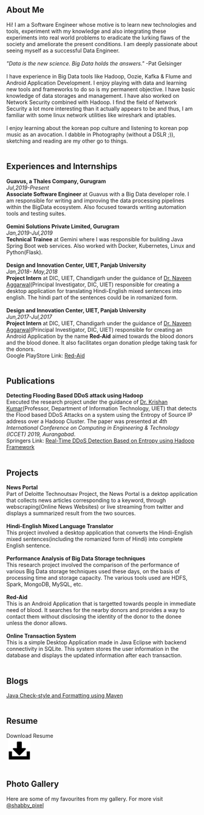 <!--**Associate Software Engineer**<br>
**Guavus, a Thales Company**<br>
**Gurgaon, India**<br>
_97arushisharma@gmail.com_
<hr>-->
 
<!--[<img src="281769.png" width="45" height="40" float="center">](mailto:97arushisharma@gmail.com)&nbsp;&nbsp;&nbsp;
[<img src="git.svg" width="37" height="37">](https://github.com/97arushisharma)&nbsp;&nbsp;&nbsp;&nbsp;
[<img src="Linkedin-icon.png" width="40" height="40">](https://linkedin.com/in/aru-sha4/)&nbsp;&nbsp;&nbsp;&nbsp;
[<img src="twitter.webp" width="40" height="40">](https://mobile.twitter.com/aru_sha4)&nbsp;&nbsp;&nbsp;&nbsp;
[<img src="stackoverflow-512.png" width="40" height="40">](https://stackoverflow.com/users/12485228/aru-sha4?tab=profile)<br><br>-->

## About Me
Hi! I am a Software Engineer whose motive is to learn new technologies and tools, experiment with my knowledge and also integrating these experiments into real world problems to eradicate the lurking flaws of the society and ameliorate the present conditions. I am deeply passionate about seeing myself as a successful Data Engineer.<br><br>
_"Data is the new science. Big Data holds the answers."_ -Pat Gelsinger<br><br>
I have experience in Big Data tools like Hadoop, Oozie, Kafka & Flume and Android Application Development. I enjoy playing with data and learning new tools and frameworks to do so is my permanent objective.
I have basic knowledge of data storages and management. I have also worked on Network Security combined with Hadoop. I find the field of Network Security a lot more interesting than it actually appears to be and thus, I am familiar with some linux network utilities like wireshark and iptables. <br>
<br>
I enjoy learning about the korean pop culture and listening to korean pop music as an avocation. I dabble in Photography
(without a DSLR ;)), sketching and reading are my other go to things.<br><br>
## Experiences and Internships
**Guavus, a Thales Company, Gurugram**<br>
_Jul,2019-Present_<br>
**Associate Software Engineer** at Guavus with a Big Data developer role. I am responsible for writing and improving the data processing pipelines within the BigData ecosystem. Also focused towards writing automation tools and testing suites.<br><br>
**Gemini Solutions Private Limited, Gurugram**<br>
_Jan,2019-Jul,2019_<br>
**Technical Trainee** at Gemini where I was responsible for building Java Spring Boot web services. Also worked with Docker, Kubernetes, Linux and Python(Flask).<br><br>
**Design and Innovation Center, UIET, Panjab University**<br>
_Jan,2018- May,2018_<br>
**Project Intern** at DIC, UIET, Chandigarh under the guidance of [Dr. Naveen Aggarwal](http://uiet.puchd.ac.in/wp-content/uploads/FacultyCV/CSE/Naveen_project_Web-_resume.pdf)(Principal Investigator, DIC, UIET) responsible for creating a desktop application for translating Hindi-English mixed sentences into english. The hindi part of the sentences could be in romanized form.<br><br>
**Design and Innovation Center, UIET, Panjab University**<br>
_Jun,2017-Jul,2017_<br>
**Project Intern** at DIC, UIET, Chandigarh under the guidance of [Dr. Naveen Aggarwal](http://uiet.puchd.ac.in/wp-content/uploads/FacultyCV/CSE/Naveen_project_Web-_resume.pdf)(Principal Investigator, DIC, UIET) responsible for creating an Android Application by the name **Red-Aid** aimed towards the blood donors and the blood donee. It also facilitates organ donation pledge taking task for the donors.<br>
Google PlayStore Link: [Red-Aid](https://play.google.com/store/apps/details?id=com.DIC.RedAid.Application)<br><br>

## Publications
**Detecting Flooding Based DDoS attack using Hadoop**<br>
Executed the research project under the guidance of [Dr. Krishan Kumar](http://uiet.puchd.ac.in/wp-content/uploads/2019/05/ProfKrishan.pdf)(Professor, Department of Information Technology, UIET) that detects the Flood based DDoS Attacks on a system using the Entropy of Source IP address over a Hadoop Cluster.
The paper was presented at _4th International Conference on Computing in Engineering & Technology (ICCET) 2019, Aurangabad_.<br>
Springers Link: [Real-Time DDoS Detection Based on Entropy using Hadoop Framework](https://link.springer.com/chapter/10.1007%2F978-981-32-9515-5_28)<br><br>

## Projects 
**News Portal**<br>
Part of Deloitte Technoutsav Project, the News Portal is a dektop application that collects news articles corresponding to a keyword, through webscraping(Online News Websites) or live streaming from twitter and displays a summarized result from the two sources.<br><br>
**Hindi-English Mixed Language Translator**<br>
This project involved a desktop application that converts the Hindi-English mixed sentences(including the romanized form of Hindi) into complete English sentence.<br><br>
**Performance Analysis of Big Data Storage techniques**<br>
This research project involved the comparison of the performance of various Big Data storage techniques used these days, on the basis of processing time and storage capacity. The various tools used are HDFS, Spark, MongoDB, MySQL, etc.<br><br>
**Red-Aid**<br>
This is an Android Application that is targetted towards people in immediate need of blood. It searches for the nearby donors and provides a way to contact them without disclosing the identity of the donor to the donee unless the donor allows.<br><br>
**Online Transaction System**<br>
This is a simple Desktop Application made in Java Eclipse with backend connectivity in SQLite. This system stores the user information in the database and displays the updated information after each transaction.<br><br>
## Blogs
[Java Check-style and Formatting using Maven](https://medium.com/@aru_sha4/java-check-style-and-formatting-using-maven-a1a1b4e6e10a)<br><br>
## Resume
Download Resume<br>
&nbsp;[<img src="resources/download2.png" width="60" height="60" align="center">](ArushiResume(Jan).pdf)<br><br>
## Photo Gallery<br>
Here are some of my favourites from my gallery. For more visit [@shabby_pixel](https://instagram.com/shabby_pixel?igshid=s8hu8aptf1vj)<br><br>
